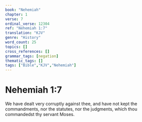 ```yaml
---
book: "Nehemiah"
chapter: 1
verse: 7
ordinal_verse: 12304
ref: "Nehemiah 1:7"
translation: "KJV"
genre: "History"
word_count: 25
topics: []
cross_references: []
grammar_tags: [negation]
thematic_tags: []
tags: ["Bible","KJV","Nehemiah"]
---
```


# Nehemiah 1:7

We have dealt very corruptly against thee, and have not kept the commandments, nor the statutes, nor the judgments, which thou commandedst thy servant Moses.
